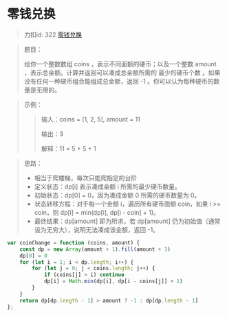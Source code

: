 # 零钱兑换
> 力扣id: 322 [零钱兑换](https://leetcode.cn/problems/coin-change/description/)

> 题目：
>
> 给你一个整数数组 coins ，表示不同面额的硬币；以及一个整数 amount ，表示总金额。计算并返回可以凑成总金额所需的 最少的硬币个数 。如果没有任何一种硬币组合能组成总金额，返回 -1 。你可以认为每种硬币的数量是无限的。

> 示例：
>>输入：coins = [1, 2, 5], amount = 11
>>
>>输出：3 
>>
>>解释：11 = 5 + 5 + 1

> 思路：
> - 相当于爬楼梯，每次只能爬指定的台阶
> - 定义状态：dp[i] 表示凑成金额 i 所需的最少硬币数量。
> - 初始状态：dp[0] = 0，因为凑成金额 0 所需的硬币数量为 0。
> - 状态转移方程：对于每一个金额 i，遍历所有硬币面额 coin，如果 i >= coin，则 dp[i] = min(dp[i], dp[i - coin] + 1)。
> - 最终结果：dp[amount] 即为所求，若 dp[amount] 仍为初始值（通常设为无穷大），说明无法凑成该金额，返回 -1。


```js
var coinChange = function (coins, amount) {
    const dp = new Array(amount + 1).fill(amount + 1)
    dp[0] = 0
    for (let i = 1; i < dp.length; i++) {
        for (let j = 0; j < coins.length; j++) {
            if (coins[j] > i) continue
            dp[i] = Math.min(dp[i], dp[i - coins[j]] + 1)
        }
    }
    return dp[dp.length - 1] > amount ? -1 : dp[dp.length - 1]
};
```
